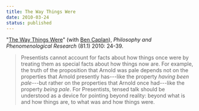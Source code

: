 ```yaml
---
title: The Way Things Were
date: 2010-03-24
status: published
---
```


"[The Way Things Were](http://files.davidsanson.com/research/WayThingsWere.pdf)" (with
[Ben Caplan](http://people.cohums.ohio-state.edu/caplan16/)),
*Philosophy and Phenomenological Research* (81.1) 2010: 24-39.
<span class="Z3988" title="url_ver=Z39.88-2004&amp;ctx_ver=Z39.88-2004&amp;rft_val_fmt=info%3Aofi%2Ffmt%3Akev%3Amtx%3Ajournal&amp;rft.genre=article&amp;rft.atitle=The%20Way%20Things%20Were&amp;rft.jtitle=Philosophy%20and%20Phenomenological%20Research&amp;rft.volume=81&amp;rft.issue=1&amp;rft.aufirst=David&amp;rft.aulast=Sanson&amp;rft.au=David%20Sanson&amp;rft.au=Ben%20Caplan&amp;rft.date=2010&amp;rft.pages=24-39&amp;rtf-id=http%3A//www.davidsanson.com/research/WayThingsWere.pdf">&nbsp;</span>

> Presentists cannot account for facts about how things once were by
> treating them as special facts about how things now are. For
> example, the truth of the proposition that Arnold was pale depends
> not on the properties that Arnold presently has---like the property
> *having been pale*---but rather on the properties that Arnold once
> had---like the property *being pale*. For Presentists, tensed talk
> should be understood as a device for pointing beyond reality:
> beyond what is and how things are, to what was and how things
> were.

